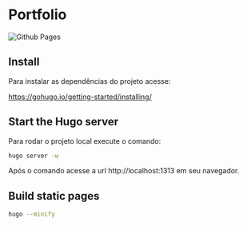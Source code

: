 # Portfolio

![Github Pages](https://github.com/jussarasoares/jussarasoares.github.io/workflows/Github%20Pages/badge.svg)

## Install

Para instalar as dependências do projeto acesse:

https://gohugo.io/getting-started/installing/

## Start the Hugo server

Para rodar o projeto local execute o comando:

```sh
hugo server -w
```

Após o comando acesse a url http://localhost:1313 em seu navegador.

## Build static pages


```sh
hugo --minify
```
